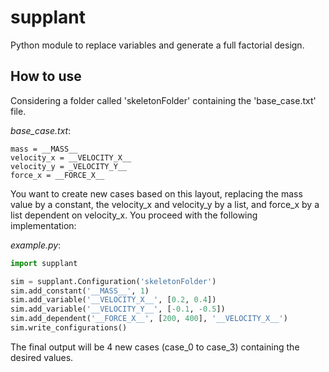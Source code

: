 # supplant
Python module to replace variables and generate a full factorial design.

How to use
----------

Considering a folder called 'skeletonFolder' containing the 'base_case.txt' file.

*base_case.txt*:
```
mass = __MASS__
velocity_x = __VELOCITY_X__
velocity_y = _VELOCITY_Y__
force_x = __FORCE_X__
```

You want to create new cases based on this layout, replacing the mass value by a constant, the velocity_x and velocity_y by a list, and force_x by a list dependent on velocity_x. You proceed with the following implementation:

*example.py*:
```python
import supplant

sim = supplant.Configuration('skeletonFolder')
sim.add_constant('__MASS__', 1)
sim.add_variable('__VELOCITY_X__', [0.2, 0.4])
sim.add_variable('__VELOCITY_Y__', [-0.1, -0.5])
sim.add_dependent('__FORCE_X__', [200, 400], '__VELOCITY_X__')
sim.write_configurations()
```

The final output will be 4 new cases (case_0 to case_3) containing the desired values.
